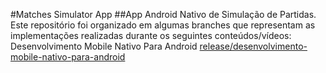 #Matches Simulator App
##App Android Nativo de Simulação de Partidas. Este repositório foi organizado em algumas branches que representam as implementações realizadas durante os seguintes conteúdos/vídeos:
  Desenvolvimento Mobile Nativo Para Android
      [release/desenvolvimento-mobile-nativo-para-android](https://github.com/EvelynBerto/matches-simulator-app.git)
